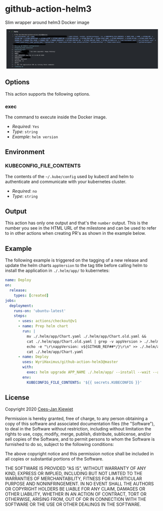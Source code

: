 # github-action-helm3

Slim wrapper around helm3 Docker image

![Example output showing this action in action](images/output.png)

## Options

This action supports the following options.

### exec

The command to execute inside the Docker image.

* *Required*: `Yes`
* *Type*: `string`
* *Example*: `helm version`

## Environment

### KUBECONFIG_FILE_CONTENTS

The contents of the `~/.kube/config` used by kubectl and helm to authenticate and communicate with your kubernetes cluster. 

* *Required*: `no`
* *Type*: `string`

## Output

This action has only one output and that's the `number` output. This is the number you see in the HTML URL of the 
milestone and can be used to refer to in other actions when creating PR's as shown in the example below.

## Example

The following example is triggered on the tagging of a new release and update the helm charts `appVersion` to the tag 
title before calling helm to install the application in `./.helm/app/` to kubernetes: 

```yaml
name: Deploy
on:
  release:
    types: [created]
jobs:
  deployment:
    runs-on: 'ubuntu-latest'
    steps:
      - uses: actions/checkout@v1
      - name: Prep helm chart
        run: |
          mv ./.helm/app/Chart.yaml ./.helm/app/Chart.old.yaml &&
          cat ./.helm/app/Chart.old.yaml | grep -v appVersion > ./.helm/app/Chart.yaml &&
          echo -e "\r\nappVersion: v${GITHUB_REF##*/}\r\n" >> ./.helm/app/Chart.yaml &&
          cat ./.helm/app/Chart.yaml
      - name: Deploy
        uses: WyriHaximus/github-action-helm3@master
        with:
          exec: helm upgrade APP_NAME ./.helm/app/ --install --wait --atomic --namespace=APP_NAMESPACE --set=app.name=APP_NAME --values=./.helm/app/values.yaml
        env:
          KUBECONFIG_FILE_CONTENTS: '${{ secrets.KUBECONFIG }}'

```

## License ##

Copyright 2020 [Cees-Jan Kiewiet](http://wyrihaximus.net/)

Permission is hereby granted, free of charge, to any person
obtaining a copy of this software and associated documentation
files (the "Software"), to deal in the Software without
restriction, including without limitation the rights to use,
copy, modify, merge, publish, distribute, sublicense, and/or sell
copies of the Software, and to permit persons to whom the
Software is furnished to do so, subject to the following
conditions:

The above copyright notice and this permission notice shall be
included in all copies or substantial portions of the Software.

THE SOFTWARE IS PROVIDED "AS IS", WITHOUT WARRANTY OF ANY KIND,
EXPRESS OR IMPLIED, INCLUDING BUT NOT LIMITED TO THE WARRANTIES
OF MERCHANTABILITY, FITNESS FOR A PARTICULAR PURPOSE AND
NONINFRINGEMENT. IN NO EVENT SHALL THE AUTHORS OR COPYRIGHT
HOLDERS BE LIABLE FOR ANY CLAIM, DAMAGES OR OTHER LIABILITY,
WHETHER IN AN ACTION OF CONTRACT, TORT OR OTHERWISE, ARISING
FROM, OUT OF OR IN CONNECTION WITH THE SOFTWARE OR THE USE OR
OTHER DEALINGS IN THE SOFTWARE.

